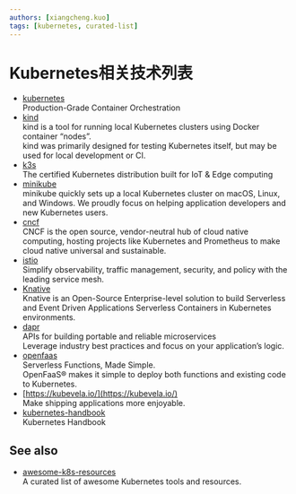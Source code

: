 ```yaml
---
authors: [xiangcheng.kuo]
tags: [kubernetes, curated-list]
---
```


# Kubernetes相关技术列表

<!--truncate-->

- [kubernetes](https://kubernetes.io/)
  <br/>Production-Grade Container Orchestration
- [kind](https://kind.sigs.k8s.io/)
  <br/>kind is a tool for running local Kubernetes clusters using Docker container “nodes”.
  <br/>kind was primarily designed for testing Kubernetes itself, but may be used for local development or CI.
- [k3s](https://k3s.io/)
  <br/>The certified Kubernetes distribution built for IoT & Edge computing
- [minikube](https://minikube.sigs.k8s.io/)
  <br/>minikube quickly sets up a local Kubernetes cluster on macOS, Linux, and Windows. We proudly focus on helping
  application developers and new Kubernetes users.
- [cncf](https://www.cncf.io/)
  <br/>CNCF is the open source, vendor-neutral hub of cloud native computing, hosting projects like Kubernetes and
  Prometheus to make cloud native universal and sustainable.
- [istio](https://istio.io/)
  <br/>Simplify observability, traffic management, security, and policy with the leading service mesh.
- [Knative](https://knative.dev/)
  <br/>Knative is an Open-Source Enterprise-level solution to build Serverless and Event Driven Applications Serverless
  Containers in Kubernetes environments.
- [dapr](https://dapr.io/)
  <br/>APIs for building portable and reliable microservices
  <br/>Leverage industry best practices and focus on your application’s logic.
- [openfaas](https://www.openfaas.com/)
  <br/>Serverless Functions, Made Simple.
  <br/>OpenFaaS® makes it simple to deploy both functions and existing code to Kubernetes.
- [https://kubevela.io/](https://kubevela.io/)
  <br/>Make shipping applications more enjoyable.
- [kubernetes-handbook](https://github.com/feiskyer/kubernetes-handbook)
  <br/>Kubernetes Handbook

## See also

- [awesome-k8s-resources](https://github.com/tomhuang12/awesome-k8s-resources)
  <br/>A curated list of awesome Kubernetes tools and resources.